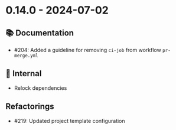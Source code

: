 # 0.14.0 - 2024-07-02

## 📚 Documentation

* #204: Added a guideline for removing `ci-job` from workflow `pr-merge.yml`

## 🔩 Internal

* Relock dependencies

## Refactorings

* #219: Updated project template configuration
